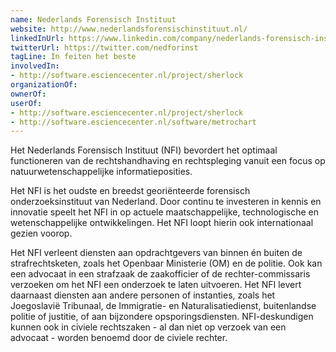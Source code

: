 ```yaml
---
name: Nederlands Forensisch Instituut
website: http://www.nederlandsforensischinstituut.nl/
linkedInUrl: https://www.linkedin.com/company/nederlands-forensisch-instituut
twitterUrl: https://twitter.com/nedforinst
tagLine: In feiten het beste
involvedIn:
- http://software.esciencecenter.nl/project/sherlock
organizationOf:
ownerOf:
userOf:
- http://software.esciencecenter.nl/project/sherlock
- http://software.esciencecenter.nl/software/metrochart
---
```

Het Nederlands Forensisch Instituut (NFI) bevordert het optimaal functioneren van de rechtshandhaving en rechtspleging vanuit een focus op natuurwetenschappelijke informatieposities.

Het NFI is het oudste en breedst georiënteerde forensisch onderzoeksinstituut van Nederland. Door continu te investeren in kennis en innovatie speelt het NFI in op actuele maatschappelijke, technologische en wetenschappelijke ontwikkelingen. Het NFI loopt hierin ook internationaal gezien voorop.

Het NFI verleent diensten aan opdrachtgevers van binnen én buiten de strafrechtsketen, zoals het Openbaar Ministerie (OM) en de politie. Ook kan een advocaat in een strafzaak de zaakofficier of de rechter-commissaris verzoeken om het NFI een onderzoek te laten uitvoeren. Het NFI levert daarnaast diensten aan andere personen of instanties, zoals het Joegoslavië Tribunaal, de Immigratie- en Naturalisatiedienst, buitenlandse politie of justitie, of aan bijzondere opsporingsdiensten. NFI-deskundigen kunnen ook in civiele rechtszaken - al dan niet op verzoek van een advocaat - worden benoemd door de civiele rechter.